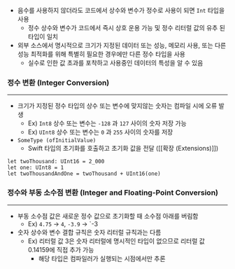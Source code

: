 - 음수를 사용하지 않더라도 코드에서 상수와 변수가 정수로 사용이 되면 `Int` 타입을 사용
	- 정수 상수와 변수가 코드에서 즉시 상호 운용 가능 및 정수 리터럴 값의 유추 된 타입이 일치
- 외부 소스에서 명시적으로 크기가 지정된 데이터 또는 성능, 메모리 사용, 또는 다른 성능 최적화를 위해 특별히 필요한 경우에만 다른 정수 타입을 사용
	- 실수로 인한 값 초과를 포착하고 사용중인 데이터의 특성을 알 수 있음

### 정수 변환 (Integer Conversion)
---
- 크기가 지정된 정수 타입의 상수 또는 변수에 맞지않는 숫자는 컴파일 시에 오류 발생
	- Ex) `Int8` 상수 또는 변수는 `-128` 과 `127` 사이의 숫자 저장 가능
	- Ex) `UInt8` 상수 또는 변수는 `0` 과 `255` 사이의 숫자를 저장
- `SomeType (ofInitialValue)`
	- Swift 타입의 초기화를 호출하고 초기화 값을 전달 ([[확장 (Extensions)]])
```
let twoThousand: UInt16 = 2_000
let one: UInt8 = 1
let twoThousandAndOne = twoThousand + UInt16(one)
```

### 정수와 부동 소수점 변환 (Integer and Floating-Point Conversion)
---
- 부동 소수점 값은 새로운 정수 값으로 초기화할 때 소수점 아래를 버림함
	- Ex) `4.75` -> `4`, `-3.9` -> `-3
- 숫자 상수와 변수 결합 규칙은 숫자 리터럴 규칙과는 다름
	- Ex) 리터럴 값 3은 숫자 리터럴에 명시적인 타입이 없으므로 리터럴 값 0.14159에 직접 추가 가능
		- 해당 타입은 컴파일러가 실행되는 시점에서만 추론